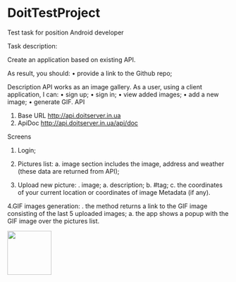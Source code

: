 # DoitTestProject

Test task for position Android developer

Task description:

Create an application based on existing API.

As result, you should:
•	provide a link to the Github repo;

Description
API works as an image gallery.
As a user, using a client application, I can:
•	sign up;
•	sign in;
•	view added images;
•	add a new image;
•	generate GIF.
API
1.	Base URL http://api.doitserver.in.ua
2.	ApiDoc http://api.doitserver.in.ua/api/doc

Screens
1.	Login;

2.	Pictures list:
a.	image section includes the image, address and weather (these data are returned from API);

3.	Upload new picture:
 .	image;
a.	description;
b.	#tag;
c.	the coordinates of your current location or coordinates of image Metadata (if any).

4.GIF images generation:
 .	the method returns a link to the GIF image consisting of the last 5 uploaded images;
a.	the app shows a popup with the GIF image over the pictures list.

<img src="https://lh3.googleusercontent.com/hvA-_dUvyFxlEeN4jvi0CvRi5X1GVVp_B-7Y4PpS33PacjydQIsxzLfMAqZ4ZsES9H_VjQlr6yRVdn0bxGo09rTtWLm0ALVlC0rc9Bpbi1Ca8V-yVZ7GKaaaqktcpXH-gUyL9Z4qfAys-TU8QoQYHoW9bDbJXN_VYkfZ6uPvROFdXGAMkstHsv05tUEXVa8SIQJUwvBbBm5S4oN87eAbG1mdx2iEE6EYGFgPWZB3Ltp8USE5s0PVE74ckiE9oAcaap82afTOh0bRTjj9X40PDbVB44U3-ECVFE7Nft4BmJDkm1WGNMsXlgtppfNOYRlpzVyRrTV22h2lcn4W4XuDqFGhLXZfQrgoSoxh9oKVME2cXrkeSskFbzMVrWY1F3rrg4pOg8g9AvYYN6wvPQGT6Rflf9Vz6BV58EiKuCBL_DEI5DR-ByCyEaoZTwfsaJg5iiGmeD0Y-SujJ7vyvHoV_JvMcHBG1kFlxRaD8AOOsy7k4evCxrvZxWgUQ0xa8ELY6YEG2-6aOC7JMPOKovbmtvg3fZ8dfMK9oL0-95_HuuTLr1Xy5Va2KM_bje4TiuJZ8WmnkgWa01JY7_4C-7Ls0TUYMmpgAgTCSdYhtz2OaQ=w980-h949-no" style=" width:100px ; height:100px " />


